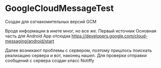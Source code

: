 # GoogleCloudMessageTest

Создан для озгнакомительных версий GCM

Вроде информации в инете мног, но все же.
Первый источник
Основная часть для Android App отсюдаа https://developers.google.com/cloud-messaging/android/start

Далее возникают проблемы с сервером, поэтому пришлось поискать реализацию сервера и вот, наконец нашел.
Для проверки отправки сообщений с сервера создан класс Notiffy
